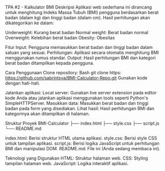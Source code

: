 TPA #2 - Kalkulator BMI
Deskripsi
Aplikasi web sederhana ini dirancang untuk menghitung Indeks Massa Tubuh (BMI) pengguna berdasarkan berat badan (dalam kg) dan tinggi badan (dalam cm). Hasil perhitungan akan dikategorikan ke dalam:

Underweight: Kurang berat badan
Normal weight: Berat badan normal
Overweight: Kelebihan berat badan
Obesity: Obesitas

Fitur
Input: Pengguna memasukkan berat badan dan tinggi badan dalam satuan yang sesuai.
Perhitungan: Aplikasi secara otomatis menghitung BMI menggunakan rumus standar.
Output: Hasil perhitungan BMI dan kategori berat badan ditampilkan kepada pengguna.

Cara Penggunaan
Clone repository:
Bash
git clone https: https://github.com/sabrintsya/BMI-Calculator-Repo.git
Gunakan kode dengan hati-hati.

Jalankan aplikasi:
Local server: Gunakan live server extension pada editor kode Anda atau jalankan aplikasi menggunakan tools seperti Python's SimpleHTTPServer.
Masukkan data: Masukkan berat badan dan tinggi badan pada form yang disediakan.
Lihat hasil: Hasil perhitungan BMI dan kategorinya akan ditampilkan di halaman.

Struktur Proyek
BMI-Calculator
├── index.html
├── style.css
├── script.js
└── README.md

index.html: Berisi struktur HTML utama aplikasi.
style.css: Berisi style CSS untuk tampilan aplikasi.
script.js: Berisi logika JavaScript untuk perhitungan BMI dan manipulasi DOM.
README.md: File ini (Anda sedang membaca ini).

Teknologi yang Digunakan
HTML: Struktur halaman web.
CSS: Styling tampilan halaman web.
JavaScript: Logika interaktif aplikasi.
